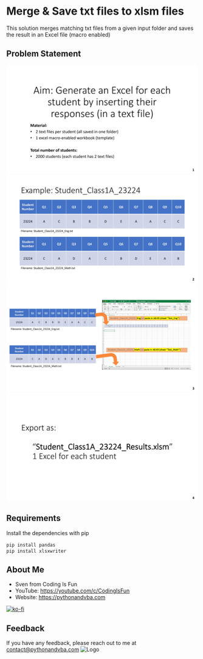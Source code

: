 # Merge & Save txt files to xlsm files
This solution merges matching txt files from a given input folder and saves the result in an Excel file (macro enabled)

## Problem Statement
![Problem](/Problemstatement_1.jpg?raw=true "Problem")
![Problem](/Problemstatement_2.jpg?raw=true "Problem")
![Problem](/Problemstatement_3.jpg?raw=true "Problem")
![Problem](/Problemstatement_4.jpg?raw=true "Problem")

## Requirements
Install the dependencies with pip
```console
pip install pandas
pip install xlsxwriter
```

## About Me
- Sven from Coding Is Fun
- YouTube: https://youtube.com/c/CodingIsFun
- Website: https://pythonandvba.com

[![ko-fi](https://ko-fi.com/img/githubbutton_sm.svg)](https://ko-fi.com/X7X47Q0EG)

## Feedback
If you have any feedback, please reach out to me at contact@pythonandvba.com
![Logo](https://www.pythonandvba.com/banner-img)
